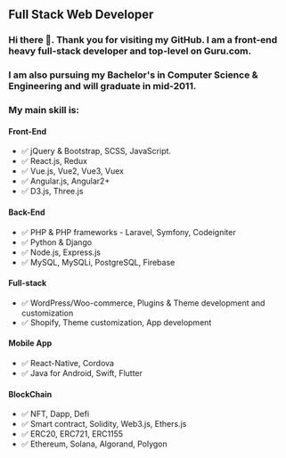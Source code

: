 ## Full Stack Web Developer

### Hi there 👋. Thank you for visiting my GitHub. I am a front-end heavy full-stack developer and top-level on Guru.com.
### I am also pursuing my Bachelor's in Computer Science & Engineering and will graduate in mid-2011.

### My main skill is: 

#### Front-End
- ✅ jQuery & Bootstrap, SCSS, JavaScript.
- ✅ React.js, Redux
- ✅ Vue.js, Vue2, Vue3, Vuex
- ✅ Angular.js, Angular2+
- ✅ D3.js, Three.js

#### Back-End
- ✅ PHP & PHP frameworks - Laravel, Symfony, Codeigniter
- ✅ Python & Django
- ✅ Node.js, Express.js
- ✅ MySQL, MySQLi, PostgreSQL, Firebase

#### Full-stack
- ✅ WordPress/Woo-commerce, Plugins & Theme development and customization
- ✅ Shopify, Theme customization, App development

#### Mobile App 
- ✅ React-Native, Cordova
- ✅ Java for Android, Swift, Flutter

#### BlockChain
- ✅ NFT, Dapp, Defi
- ✅ Smart contract, Solidity, Web3.js, Ethers.js
- ✅ ERC20, ERC721, ERC1155
- ✅ Ethereum, Solana, Algorand, Polygon
